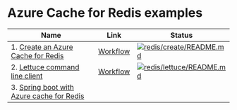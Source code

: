 # Azure Cache for Redis examples

| Name | Link | Status
| ---- | ---- | ------
| 1. [Create an Azure Cache for Redis](create/README.md) | [Workflow](.github/workflows/redis_create_README_md.yml) | [![redis/create/README.md](https://github.com/Azure-Samples/java-on-azure-examples/actions/workflows/redis_create_README_md.yml/badge.svg)](https://github.com/Azure-Samples/java-on-azure-examples/actions/workflows/redis_create_README_md.yml)
| 2. [Lettuce command line client](lettuce/README.md) | [Workflow](.github/workflows/redis_lettuce_README_md.yml) | [![redis/lettuce/README.md](https://github.com/Azure-Samples/java-on-azure-examples/actions/workflows/redis_lettuce_README_md.yml/badge.svg)](https://github.com/Azure-Samples/java-on-azure-examples/actions/workflows/redis_lettuce_README_md.yml)
| 3. [Spring boot with Azure cache for Redis](springboot-azureredis/README.md) |  | 

<!-- workflow.run() 

  exit 0
  
  -->
